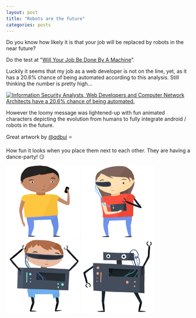 ```yaml
---
layout: post
title: "Robots are the future"
categories: posts
---
```


Do you know how likely it is that your job will be replaced by robots in the near future?

Do the test at "[Will Your Job Be Done By A Machine](http://www.npr.org/sections/money/2015/05/21/408234543/will-your-job-be-done-by-a-machine)".

Luckily it seems that my job as a web developer is not on the line, yet, as it has a 20.6% chance of being automated according to this analysis. Still thinking the number is pretty high...

[![Information Security Analysts, Web Developers and Computer Network Architects have a
20.6% chance of being automated.](/images/20150528-qdbui/20percentchanceofbeingautomated.png)](/images/20150528-qdbui/20percentchanceofbeingautomated.jpg)

However the loomy message was lightened-up with fun animated characters depicting the evolution from humans to fully integrate android / robots in the future.

Great artwork by [@qdbui](https://twitter.com/qdbui) :star:

How fun it looks when you place them next to each other. They are having a dance-party! :smirk:

<div class="background-light image-gallery">

<img src="/images/20150528-qdbui/human-1.gif" alt="human 1">
<img src="/images/20150528-qdbui/human-2.gif" alt="human 2">
<img src="/images/20150528-qdbui/human-3.gif" alt="human 3">
<img src="/images/20150528-qdbui/human-4.gif" alt="human 4">

</div>



